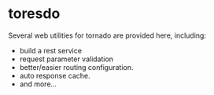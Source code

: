 toresdo
=======

Several web utilities for tornado are provided here, including:
- build a rest service
- request parameter validation
- better/easier routing configuration.
- auto response cache.
- and more...
